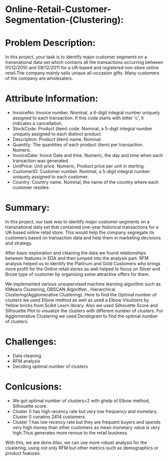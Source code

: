 # Online-Retail-Customer-Segmentation-(Clustering):

# Problem Description:
In this project, your task is to identify major customer segments on a transnational data set which contains all the transactions occurring between 01/12/2010 and 09/12/2011 for a UK-based and registered non-store online retail.The company mainly sells unique all-occasion gifts. Many customers of the company are wholesalers.

# Attribute Information:
* InvoiceNo: Invoice number. Nominal, a 6-digit integral number uniquely assigned to each transaction. If this code starts with letter 'c', it indicates a cancellation.
* StockCode: Product (item) code. Nominal, a 5-digit integral number uniquely assigned to each distinct product.
* Description: Product (item) name. Nominal.
* Quantity: The quantities of each product (item) per transaction. Numeric.
* InvoiceDate: Invice Date and time. Numeric, the day and time when each transaction was generated.
* UnitPrice: Unit price. Numeric, Product price per unit in sterling.
* CustomerID: Customer number. Nominal, a 5-digit integral number uniquely assigned to each customer.
* Country: Country name. Nominal, the name of the country where each customer resides.

# Summary:
In this project, our task was to identify major customer segments on a transnational data set that contained one-year historical transactions for a UK-based online retail store. This would help the company segregate its customers based on transaction data and help them in marketing decisions and strategy.

After basic exploration and cleaning the data we found relationships between features in EDA and then jumped into the analysis part. RFM analysis helped us to identify the Platinum and Gold Customers who brings more profit for the Online retail stores as well helped to focus on Silver and Broze type of customer by organising some attractive offers for them.

We implemented various unsupervised machine learning algorithm such as KMeans Clustering, DBSCAN Algorithm , Hierarchical Clustering(Agglomerative Clustering). Here to find the Optimal number of clusters we used Elbow method as well as used a Elbow Visulizers by Yellow bricks from  Scikit Learn library. Also we used Silhouette Score and Silhouette Plot to visualize the clusters with different number of clusters. For Agglomerative Clustering we used Dendogram to find the optimal number of clusters.


# Challenges:
* Data cleaning
* RFM analysis
* Deciding optimal number of clusters

# Conlcusions:
* We got optimal number of clusters=2 with ghelp of Elbow method, Silhouette score.
* Cluster 0 has high recency rate but very low frequency and monetary. Cluster 0 conatins 2414 customers.
* Cluster 1 has low recency rate but they are frequent buyers and spends very high money than other customers as mean monetary value is very high.Thus generates more revnue to the retail business.

With this, we are done.Also, we can use more robust analysis for the clustering, using not only RFM but other metrics such as demographics or product features.

